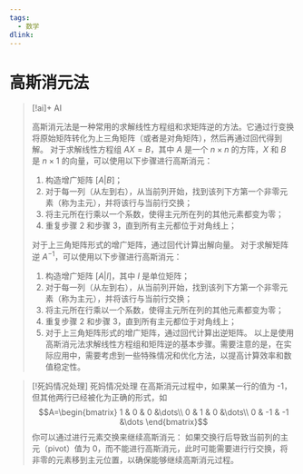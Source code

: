 ```yaml
---
tags: 
  - 数学
dlink: 
---
```

# 高斯消元法
> [!ai]+ AI
>
> 高斯消元法是一种常用的求解线性方程组和求矩阵逆的方法。它通过行变换将原始矩阵转化为上三角矩阵（或者是对角矩阵），然后再通过回代得到解。
> 对于求解线性方程组 $AX=B$，其中 $A$ 是一个 $n \times n$ 的方阵，$X$ 和 $B$ 是 $n \times 1$ 的向量，可以使用以下步骤进行高斯消元：
> 1. 构造增广矩阵 $[A|B]$；
> 2. 对于每一列（从左到右），从当前列开始，找到该列下方第一个非零元素（称为主元），并将该行与当前行交换；
> 3. 将主元所在行乘以一个系数，使得主元所在列的其他元素都变为零；
> 4. 重复步骤 2 和步骤 3，直到所有主元都位于对角线上；
> 
> 对于上三角矩阵形式的增广矩阵，通过回代计算出解向量。
> 对于求解矩阵逆 $A^{-1}$，可以使用以下步骤进行高斯消元：
> 1. 构造增广矩阵 $[A|I]$，其中 $I$ 是单位矩阵；
> 2. 对于每一列（从左到右），从当前列开始，找到该列下方第一个非零元素（称为主元），并将该行与当前行交换；
> 3. 将主元所在行乘以一个系数，使得主元所在列的其他元素都变为零；
> 4. 重复步骤 2 和步骤 3，直到所有主元都位于对角线上；
> 5. 对于上三角矩阵形式的增广矩阵，通过回代计算出逆矩阵。
> 以上是使用高斯消元法求解线性方程组和矩阵逆的基本步骤。需要注意的是，在实际应用中，需要考虑到一些特殊情况和优化方法，以提高计算效率和数值稳定性。

> [!死妈情况处理] 死妈情况处理
>在高斯消元过程中，如果某一行的值为 -1，但其他两行已经被化为正确的形式，如
> $$A=\begin{bmatrix}
   1 & 0 & 0 &\dots\\
   0 & 1 & 0 &\dots\\
   0 & -1 & -1 &\dots 
\end{bmatrix}$$
>你可以通过进行元素交换来继续高斯消元：
>如果交换行后导致当前列的主元（pivot）值为 0，而不能进行高斯消元，此时可能需要进行行交换，将非零的元素移到主元位置，以确保能够继续高斯消元过程。
>
